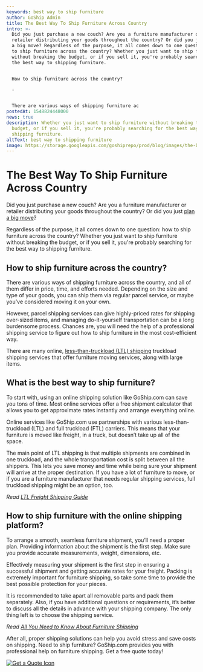 ```yaml
---
keywords: best way to ship furniture
author: GoShip Admin
title: The Best Way To Ship Furniture Across Country
intro: >-
  Did you just purchase a new couch? Are you a furniture manufacturer or
  retailer distributing your goods throughout the country? Or did you just plan
  a big move? Regardless of the purpose, it all comes down to one question: how
  to ship furniture across the country? Whether you just want to ship furniture
  without breaking the budget, or if you sell it, you're probably searching for
  the best way to shipping furniture.


  How to ship furniture across the country?

  -


  There are various ways of shipping furniture ac
postedAt: 1548824448000
news: true
description: Whether you just want to ship furniture without breaking the
  budget, or if you sell it, you're probably searching for the best way to
  shipping furniture.
altText: best way to shipping furniture
image: https://storage.googleapis.com/goshiprepo/prod/blog/images/the-best-way-to-ship-furniture.jpg
---
```

# The Best Way To Ship Furniture Across Country

Did you just purchase a new couch? Are you a furniture manufacturer or retailer distributing your goods throughout the country? Or did you just [plan a big move](https://www.goship.com/blog/tips-and-tricks-to-successfully-move-cross-country/)? 

Regardless of the purpose, it all comes down to one question: how to ship furniture across the country? Whether you just want to ship furniture without breaking the budget, or if you sell it, you're probably searching for the best way to shipping furniture.

## **How to ship furniture across the country?**

There are various ways of shipping furniture across the country, and all of them differ in price, time, and efforts needed. Depending on the size and type of your goods, you can ship them via regular parcel service, or maybe you’ve considered moving it on your own. 

However, parcel shipping services can give highly-priced rates for shipping over-sized items, and managing do-it-yourself transportation can be a long burdensome process. Chances are, you will need the help of a professional shipping service to figure out how to ship furniture in the most cost-efficient way. 

There are many online, [less-than-truckload (LTL) shipping](http://www.goship.com/blog/ltl-freight-shipping-guide/) truckload shipping services that offer furniture moving services, along with large items.

## **What is the best way to ship furniture?**

To start with, using an online shipping solution like GoShip.com can save you tons of time. Most online services offer a free shipment calculator that allows you to get approximate rates instantly and arrange everything online.

Online services like GoShip.com use partnerships with various less-than-truckload (LTL) and full truckload (FTL) carriers. This means that your furniture is moved like freight, in a truck, but doesn’t take up all of the space. 

The main point of LTL shipping is that multiple shipments are combined in one truckload, and the whole transportation cost is split between all the shippers. This lets you save money and time while being sure your shipment will arrive at the proper destination. If you have a lot of furniture to move, or if you are a furniture manufacturer that needs regular shipping services, full truckload shipping might be an option, too.

*Read* *[LTL Freight Shipping Guide](http://www.goship.com/blog/ltl-freight-shipping-guide/)*

## **How to ship furniture with the online shipping platform?**

To arrange a smooth, seamless furniture shipment, you’ll need a proper plan. Providing information about the shipment is the first step. Make sure you provide accurate measurements, weight, dimensions, etc. 

Effectively measuring your shipment is the first step in ensuring a successful shipment and getting accurate rates for your freight. Packing is extremely important for furniture shipping, so take some time to provide the best possible protection for your pieces. 

It is recommended to take apart all removable parts and pack them separately. Also, if you have additional questions or requirements, it’s better to discuss all the details in advance with your shipping company. The only thing left is to choose the shipping service.

*Read* *[All You Need to Know About Furniture Shipping](http://www.goship.com/blog/shipping-furniture/)*

After all, proper shipping solutions can help you avoid stress and save costs on shipping. Need to ship furniture? GoShip.com provides you with professional help on furniture shipping. Get a free quote today!

[![Get a Quote Icon](https://www.goship.com/wp-content/uploads/2021/02/1ace89b4-fe28-40ff-a2a7-4cddc60fc9ec.png)](https://www.goship.com/)